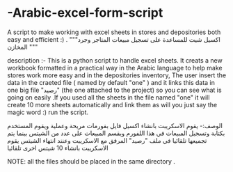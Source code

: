 # -Arabic-excel-form-script
A script to make working with excel sheets in stores and depositories both easy and efficient  :) .
"""اكسيل شيت للمساعدة على تسجيل مبيعات المتاجر وجرد المخازن """


description :- 
This is a python script to handle excel sheets. It creats a new workbook formatted in a practical way in the Arabic language to help make stores work more easy and in the depositories inventory, The user insert the data in the craeted file ( named by default "one" ) and it links this data in one big file "رصيد" (the one attached to the project) so you can see what is going on easily .If you used all the sheets in the file named "one" it will create 10 more sheets automatically and link them as will you just say the magic word :) run the script. 

الوصف:-
يقوم الاسكريبت بانشاء اكسيل فايل بفورمات مريحة وعملية ويقوم المستخدم بكتابة وتسجيل المبيعات في هذا اللفورم ويقسم المبيعات على عدد من الشيتس بينما يتم تجميعها تلقائيا في ملف "رصيد" المرفق مع الاسكريبت وعنند انتهاء الشيتس يقوم الاسكريبت بانشاء 10 شيتس اخرى تلقائيا 


NOTE: all the files should be placed in the same directory .
